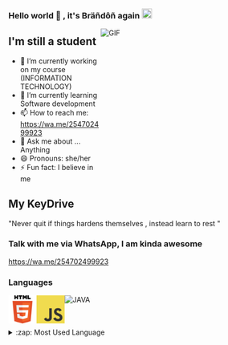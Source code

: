 ### Hello world 👋 , it's Bräñdôñ again <img src="https://user-images.githubusercontent.com/95022425/171900564-34226f20-4889-4b3a-9254-4cc7990eca87.png" width="20" height="20" />


<img align="right" alt="GIF" src="https://user-images.githubusercontent.com/95022425/171838954-3aa3e4ff-0e24-409f-b3f6-f45d0be8f6a1.gif" width="320" height="320" />

## I'm still a student 

- 🔭 I’m currently working on my course (INFORMATION TECHNOLOGY)
- 🌱 I’m currently learning Software development
- 📫 How to reach me: https://wa.me/254702499923
-  💬 Ask me about ... Anything
- 😄 Pronouns:  she/her
- ⚡ Fun fact: I believe in me

## My KeyDrive
"Never quit if things hardens themselves , instead learn to rest "

### Talk with me via WhatsApp, I am kinda awesome 
https://wa.me/254702499923

### Languages

<img align="left" alt="HTML5" width="56px" src="https://raw.githubusercontent.com/github/explore/80688e429a7d4ef2fca1e82350fe8e3517d3494d/topics/html/html.png" />
<img align="left" alt="JavaScript" width="56px" src="https://raw.githubusercontent.com/github/explore/80688e429a7d4ef2fca1e82350fe8e3517d3494d/topics/javascript/javascript.png" />
<img align="left" alt="JAVA" width="56px" src="https://dev.java/assets/images/java-logo-vert-blk.png" />

<br> <br> <br>
<details>
  <summary>:zap: Most Used Language</summary>
<img align="left" alt="Anna's GitHub Top Languages" src="https://github-readme-stats.vercel.app/api/top-langs/?username=brandonladen" />
  </details>
